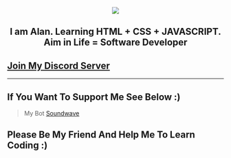 <div align="center" style"border-radius:15px">
  <img src="https://cdn.discordapp.com/attachments/924167135675170826/936514659241054248/banner_but_png.png" style"width: 100%;border-radius:15px">
</div>

## <div align="center">I am Alan. Learning HTML + CSS + JAVASCRIPT. Aim in Life = Software Developer</div>  
  

## [Join My Discord Server](https://discord.gg/UK2cEPasaa)

***

## If You Want To Support Me See Below :)

> My Bot
[Soundwave](https://discord.com/api/oauth2/authorize?client_id=780358959961866250&permissions=8&scope=bot%20applications.commands)

## Please Be My Friend And Help Me To Learn Coding :)
